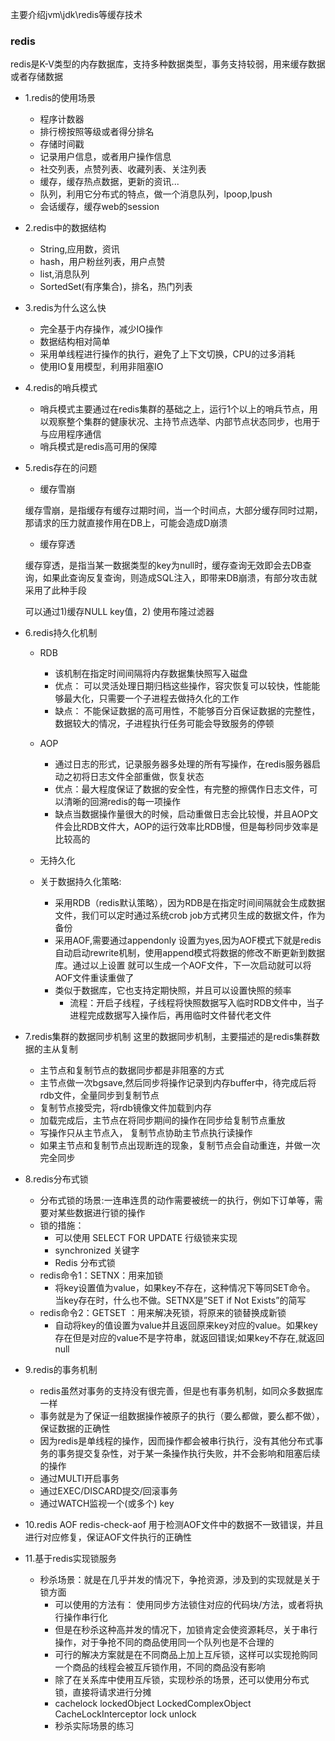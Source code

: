 主要介绍jvm\jdk\redis等缓存技术

### redis
redis是K-V类型的内存数据库，支持多种数据类型，事务支持较弱，用来缓存数据或者存储数据

- 1.redis的使用场景
  - 程序计数器
  - 排行榜按照等级或者得分排名
  - 存储时间戳
  - 记录用户信息，或者用户操作信息
  - 社交列表，点赞列表、收藏列表、关注列表
  - 缓存，缓存热点数据，更新的资讯...
  - 队列，利用它分布式的特点，做一个消息队列，lpoop,lpush
  - 会话缓存，缓存web的session
  
- 2.redis中的数据结构
  - String,应用数，资讯 
  - hash，用户粉丝列表，用户点赞
  - list,消息队列
  - SortedSet(有序集合)，排名，热门列表

- 3.redis为什么这么快
  - 完全基于内存操作，减少IO操作
  - 数据结构相对简单
  - 采用单线程进行操作的执行，避免了上下文切换，CPU的过多消耗
  - 使用IO复用模型，利用非阻塞IO
  
- 4.redis的哨兵模式
  - 哨兵模式主要通过在redis集群的基础之上，运行1个以上的哨兵节点，用以观察整个集群的健康状况、主持节点选举、内部节点状态同步，也用于与应用程序通信
  - 哨兵模式是redis高可用的保障

- 5.redis存在的问题
  - 缓存雪崩
  
  缓存雪崩，是指缓存有缓存过期时间，当一个时间点，大部分缓存同时过期，那请求的压力就直接作用在DB上，可能会造成D崩溃
  - 缓存穿透
  
  缓存穿透，是指当某一数据类型的key为null时，缓存查询无效即会去DB查询，如果此查询反复查询，则造成SQL注入，即带来DB崩溃，有部分攻击就采用了此种手段
  
  可以通过1)缓存NULL key值，2) 使用布隆过滤器

- 6.redis持久化机制 
  - RDB
    - 该机制在指定时间间隔将内存数据集快照写入磁盘
    - 优点： 可以灵活处理日期归档这些操作，容灾恢复可以较快，性能能够最大化，只需要一个子进程去做持久化的工作
    - 缺点： 不能保证数据的高可用性，不能够百分百保证数据的完整性，数据较大的情况，子进程执行任务可能会导致服务的停顿
    
  - AOP
    - 通过日志的形式，记录服务器多处理的所有写操作，在redis服务器启动之初将日志文件全部重做，恢复状态
    - 优点：最大程度保证了数据的安全性，有完整的擦偶作日志文件，可以清晰的回溯redis的每一项操作
    - 缺点当数据操作量很大的时候，启动重做日志会比较慢，并且AOP文件会比RDB文件大，AOP的运行效率比RDB慢，但是每秒同步效率是比较高的
  
  - 无持久化
  
  - 关于数据持久化策略:
    - 采用RDB（redis默认策略），因为RDB是在指定时间间隔就会生成数据文件，我们可以定时通过系统crob job方式拷贝生成的数据文件，作为备份
    - 采用AOF,需要通过appendonly 设置为yes,因为AOF模式下就是redis自动启动rewrite机制，使用append模式将数据的修改不断更新到数据库。通过以上设置
    就可以生成一个AOF文件，下一次启动就可以将AOF文件重读重做了
    - 类似于数据库，它也支持定期快照，并且可以设置快照的频率
      - 流程：开启子线程，子线程将快照数据写入临时RDB文件中，当子进程完成数据写入操作后，再用临时文件替代老文件
  
- 7.redis集群的数据同步机制
  这里的数据同步机制，主要描述的是redis集群数据的主从复制
  - 主节点和复制节点的数据同步都是非阻塞的方式
  - 主节点做一次bgsave,然后同步将操作记录到内存buffer中，待完成后将rdb文件，全量同步到复制节点
  - 复制节点接受完，将rdb镜像文件加载到内存
  - 加载完成后，主节点在将同步期间的操作在同步给复制节点重放
  - 写操作只从主节点入， 复制节点协助主节点执行读操作
  - 如果主节点和复制节点出现断连的现象，复制节点会自动重连，并做一次完全同步
  
- 8.redis分布式锁
  - 分布式锁的场景:一连串连贯的动作需要被统一的执行，例如下订单等，需要对某些数据进行锁的操作
  - 锁的措施：
    - 可以使用 SELECT FOR UPDATE 行级锁来实现
    - synchronized 关键字
    - Redis 分布式锁
  - redis命令1：SETNX：用来加锁
    - 将key设置值为value，如果key不存在，这种情况下等同SET命令。 当key存在时，什么也不做。SETNX是”SET if Not Exists”的简写
  - redis命令2：GETSET ：用来解决死锁，将原来的锁替换成新锁
    - 自动将key的值设置为value并且返回原来key对应的value。如果key存在但是对应的value不是字符串，就返回错误;如果key不存在,就返回null
    

- 9.redis的事务机制
  - redis虽然对事务的支持没有很完善，但是也有事务机制，如同众多数据库一样
  - 事务就是为了保证一组数据操作被原子的执行（要么都做，要么都不做），保证数据的正确性
  - 因为redis是单线程的操作，因而操作都会被串行执行，没有其他分布式事务的事务提交复杂性，对于某一条操作执行失败，并不会影响和阻塞后续的操作
  - 通过MULTI开启事务
  - 通过EXEC/DISCARD提交/回滚事务
  - 通过WATCH监视一个(或多个) key

- 10.redis AOF redis-check-aof 用于检测AOF文件中的数据不一致错误，并且进行对应修复，保证AOF文件执行的正确性

- 11.基于redis实现锁服务
  - 秒杀场景：就是在几乎并发的情况下，争抢资源，涉及到的实现就是关于锁方面
    - 可以使用的方法有： 使用同步方法锁住对应的代码块/方法，或者将执行操作串行化
    - 但是在秒杀这种高并发的情况下，加锁肯定会使资源耗尽，关于串行操作，对于争抢不同的商品使用同一个队列也是不合理的
    - 可行的解决方案就是在不同商品上加上互斥锁，这样可以实现抢购同一个商品的线程会被互斥锁作用，不同的商品没有影响
    - 除了在关系库中使用互斥锁，实现秒杀的场景，还可以使用分布式锁，直接将请求进行分摊
    - cachelock lockedObject LockedComplexObject CacheLockInterceptor  lock unlock 
    - 秒杀实际场景的练习
 
